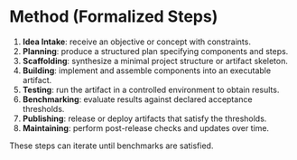 # Method (Formalized Steps)

1. **Idea Intake**: receive an objective or concept with constraints.
2. **Planning**: produce a structured plan specifying components and steps.
3. **Scaffolding**: synthesize a minimal project structure or artifact skeleton.
4. **Building**: implement and assemble components into an executable artifact.
5. **Testing**: run the artifact in a controlled environment to obtain results.
6. **Benchmarking**: evaluate results against declared acceptance thresholds.
7. **Publishing**: release or deploy artifacts that satisfy the thresholds.
8. **Maintaining**: perform post-release checks and updates over time.

These steps can iterate until benchmarks are satisfied.
